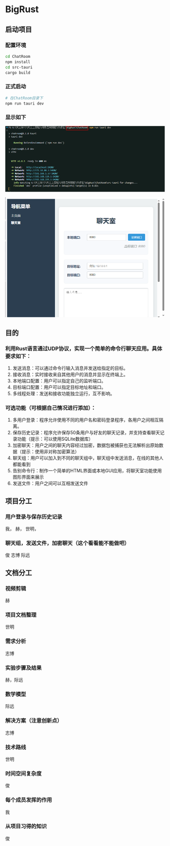 # BigRust

## 启动项目

### 配置环境
```bash
cd ChatRoom
npm install
cd src-tauri
cargo build
```

### 正式启动
```bash
# 在ChatRoom目录下
npm run tauri dev
```
### 显示如下
![](Snipaste_2024-12-22_21-24-52.png)

![](Snipaste_2024-12-22_21-24-42.png)


## 目的

### 利用Rust语言通过UDP协议，实现一个简单的命令行聊天应用。具体要求如下：
1. 发送消息：可以通过命令行输入消息并发送给指定的目标。
2. 接收消息：实时接收来自其他用户的消息并显示在终端上。
3. 本地端口配置：用户可以指定自己的监听端口。
4. 目标端口配置：用户可以指定目标地址和端口。
5. 多线程处理：发送和接收功能独立运行，互不影响。

### 可选功能（可根据自己情况进行添加）：
1. 多用户登录：程序允许使用不同的用户名和密码登录程序，各用户之间相互隔离。
2. 保存历史记录：程序允许保存50条用户与好友的聊天记录，并支持查看聊天记录功能（提示：可以使用SQLite数据库）
3. 加密聊天：用户之间的聊天内容经过加密，数据包被捕获也无法解析出原始数据（提示：使用非对称加密算法）
4. 聊天组：用户可以加入到不同的聊天组中，聊天组中发送消息，在线的其他人都能看到
5. 告别命令行：制作一个简单的HTML界面或本地GUI应用，将聊天室功能使用图形界面来展示
6. 发送文件：用户之间可以互相发送文件

## 项目分工

### 用户登录与保存历史记录

我， 赫， 世明， 

### 聊天组，发送文件，加密聊天（这个看看能不能做吧）
俊 志博 际远

## 文档分工

### 视频剪辑
赫

### 项目文档整理
世明

### 需求分析

志博

### 实验步骤及结果

赫，际远

### 数学模型

际远

### 解决方案（注意创新点）

志博

### 技术路线

世明

### 时间空间复杂度

俊

### 每个成员发挥的作用

我

### 从项目习得的知识

俊



